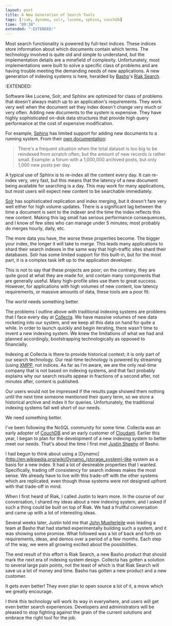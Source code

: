 ```yaml
---
layout: post
title: A New Generation of Search Tools
tags: [riak, dynamo, solr, lucene, sphinx, couchdb]
time: "09:38"
extended: ":EXTENDED:"
---
```


Most search functionality is powered by full-text indices. These
indices store information about which documents contain which
terms. The technology involved is quite old and simple to understand,
but the implementation details are a minefield of
complexity. Unfortunately, most implementations were built to solve a
specific class of problems and are having trouble meeting the
demanding needs of new applications. A new generation of indexing
systems is here, heralded by [Basho](http://www.basho.com)'s [Riak 
Search](http://www.basho.com/riaksearch.html).

:EXTENDED:

Software like Lucene, Solr, and Sphinx are optimized for class of
problems that doesn't always match up to an application's
requirements. They work very well when the document set they index
doesn't change very much or very often. Adding new documents to the
system is expensive. They have highly sophisticated on-disk data
structures that provide high query performance at the cost of
expensive modification.

For example, [Sphinx](http://www.sphinxsearch.com) has limited support
for adding new documents to a running system. From their [own
documentation](http://www.sphinxsearch.com/docs/current.html#live-updates):

> There's a frequent situation when the total dataset is too big to be reindexed from scratch often, but the amount of new records is rather small. Example: a forum with a 1,000,000 archived posts, but only 1,000 new posts per day. 

A typical use of Sphinx is to re-index all the content every day. It
can re-index very, very fast, but this means that the latency of
a new document being available for searching is a day. This may work
for many applications, but most users will expect new content to be
searchable immediately.

[Solr](http://lucene.apache.org/solr/) has sophisticated replication
and index merging, but it doesn't fare very well either for high
volume updates.  There is a significant lag between the time a
document is sent to the indexer and the time the index reflects this
new content.  Making this lag small has serious performance
consequences, and I know of few sites who can manage under 5 minutes;
most probably do merges hourly, daily, etc.

The more data you have, the worse these properties become. The bigger
your index, the longer it will take to merge. This leads many
applications to shard their search indexes in the same way that
high-traffic sites shard their databases. Solr has some limited
support for this built-in, but for the most part, it is a complex task
left up to the application developer.

This is not to say that these projects are poor; on the contrary, they
are quite good at what they are made for, and contain many components
that are generally useful. Many high-profile sites use them to great
success. However, for applications with high volumes of new content,
low latency requirements, or massive amounts of data, these tools are
a poor fit.

The world needs something better.

The problems I outline above with traditional indexing systems are
problems that I face every day at
[Collecta](http://www.collecta.com). We have massive volumes of new
data rocketing into our system, and we keep all this data on hand for
quite a while. In order to launch quickly and begin iterating, there
wasn't time to invent a new indexing system. We knew the limitations
of what we had and planned accordingly, bootstrapping technologically
as opposed to financially. 

Indexing at Collecta is there to provide historical context; it is
only part of our search technology. Our real-time technology is
powered by streaming (using [XMPP](http://www.xmpp.org), not
indices. As far as I'm aware, we are the only real-time company that
is not based on indexing systems, and that fact probably explains why
our search results appear in fractions of a second after, not minutes
after, content is published.

Our users would not be impressed if the results page showed them
nothing until the next time someone mentioned their query term, so we
store a historical archive and index it for queries. Unfortunately, the
traditional indexing systems fall well short of our needs.

We need something better.

I've been following the NoSQL community for some time. Collecta was an
early adopter of [CouchDB](http://www.couchdb.org) and an early customer of
[Cloudant](http://www.cloudant.com). Earlier this year, I began to
plan for the development of a new indexing system to better meet our
needs. That's about the time I first met [Justin
Sheehy](http://twitter.com/justinsheehy) of Basho.

I had begun to think about using a
[Dynamo](http://en.wikipedia.org/wiki/Dynamo_(storage_system)-like
system as a basis for a new index. It had a lot of desireable
properties that I wanted. Specifically, trading off consistency for
search indexes makes the most sense.  We already have to live with
this trade-off with the other systems which are replicated, even
though those systems were not designed upfront with that trade-off in
mind.

When I first heard of Riak, I called Justin to learn more. In the
course of our conversation, I shared my ideas about a new indexing
system, and I asked if such a thing could be built on top of Riak.  We
had a fruitful conversation and came up with a lot of interesting
ideas.

Several weeks later, Justin told me that [John
Muellerleile](http://twitter.com/jrecursive) was leading a team at
Basho that had started experimentally building such a system, and it
was showing some promise. What followed was a lot of back and forth on
requirements, ideas, and demos over a period of a few months. Each
step of the way, we were all growing excited about the possibilities.

The end result of this effort is Riak Search, a new Basho product that
should mark the next era of indexing system design.  Collecta has
gotten a solution to several large pain points, not the least of which
is that Riak Search will save us a lot of money and time.  Basho has
gotten a new product and a new customer.

It gets even better! They even plan to open source a lot of it, a move
which we greatly encourage.

I think this technology will work its way in everywhere, and users
will get even better search experiences. Developers and administrators
will be pleased to stop fighting against the grain of the current
solutions and embrace the right tool for the job.
